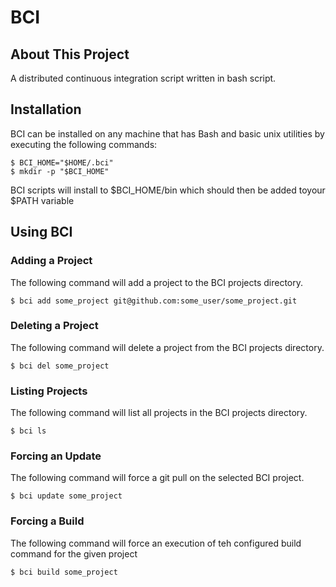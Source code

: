 BCI
==============================================

About This Project
----------------------------------------------

A distributed continuous integration script written in bash script.

Installation
----------------------------------------------

BCI can be installed on any machine that has Bash and basic unix utilities by
executing the following commands:

    $ BCI_HOME="$HOME/.bci"
    $ mkdir -p "$BCI_HOME"

BCI scripts will install to $BCI_HOME/bin which should then be added toyour
$PATH variable

Using BCI
----------------------------------------------

### Adding a Project

The following command will add a project to the BCI projects directory.

    $ bci add some_project git@github.com:some_user/some_project.git

### Deleting a Project

The following command will delete a project from the BCI projects directory.

    $ bci del some_project

### Listing Projects

The following command will list all projects in the BCI projects directory.

    $ bci ls

### Forcing an Update

The following command will force a git pull on the selected BCI project.

    $ bci update some_project

### Forcing a Build

The following command will force an execution of teh configured build command
for the given project

    $ bci build some_project

